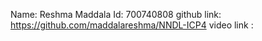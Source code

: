 Name: Reshma Maddala
Id: 700740808
github link: https://github.com/maddalareshma/NNDL-ICP4
video link : 
